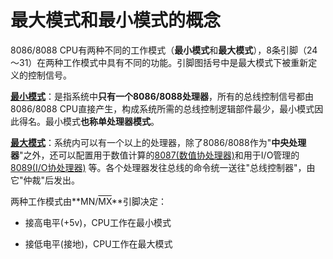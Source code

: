 # 最大模式和最小模式的概念

   8086/8088 CPU有两种不同的工作模式（**最小模式**和**最大模式**），8条引脚（24～31）在两种工作模式中具有不同的功能。引脚图括号中是最大模式下被重新定义的控制信号。

[**最小模式**]()：是指系统中**只有一个8086/8088处理器**，所有的总线控制信号都由8086/8088 CPU直接产生，构成系统所需的总线控制逻辑部件最少，最小模式因此得名。最小模式**也称单处理器模式**。  

[**最大模式**]()：系统内可以有一个以上的处理器，除了8086/8088作为"**中央处理器**"之外，还可以配置用于数值计算的[8087(数值协处理器)]()和用于I/O管理的[8089(I/O协处理器)]() 等。各个处理器发往总线的命令统一送往"总线控制器"，由它"仲裁"后发出。

两种工作模式由**MN/<SPAN style="TEXT-DECORATION: overline">MX</SPAN>**引脚决定：

- 接高电平(+5v)，CPU工作在最小模式

- 接低电平(接地)，CPU工作在最大模式